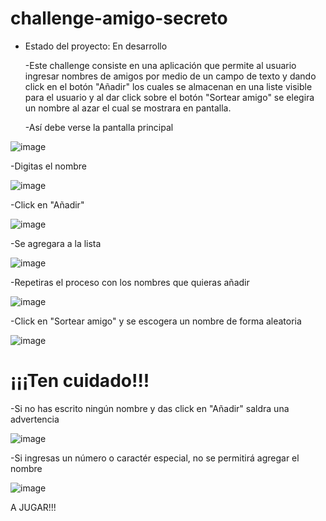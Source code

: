 # challenge-amigo-secreto
- Estado del proyecto: En desarrollo

  -Este challenge consiste en una aplicación que permite al usuario ingresar nombres de amigos por medio de un campo de texto y dando click en el botón "Añadir" los cuales se almacenan en una liste visible para el usuario y al dar click sobre el botón "Sortear amigo" se elegira un nombre al azar el cual se mostrara en pantalla.

  -Así debe verse la pantalla principal
  
![image](https://github.com/user-attachments/assets/07559aff-865e-42a7-a3b4-ee03795b8806)

  -Digitas el nombre
  
![image](https://github.com/user-attachments/assets/7cf2ea8f-0e49-4be7-a263-52ddd549285d)

  -Click en "Añadir"
  
![image](https://github.com/user-attachments/assets/dd45dba8-1592-40fe-a977-1c3b3d225f21)

  -Se agregara a la lista
  
![image](https://github.com/user-attachments/assets/3c58b75c-53df-4dbc-b58d-c138388aa9f2)

  -Repetiras el proceso con los nombres que quieras añadir
  
![image](https://github.com/user-attachments/assets/7e4294e4-4d24-4977-bd01-aa879cf93bf5)

  -Click en "Sortear amigo" y se escogera un nombre de forma aleatoria
  
![image](https://github.com/user-attachments/assets/c8331817-920a-4db1-a0e6-fac74624dfe8)

# ¡¡¡Ten cuidado!!!

  -Si no has escrito ningún nombre y das click en "Añadir" saldra una advertencia
  
![image](https://github.com/user-attachments/assets/f49ff479-d3f7-4444-a0fa-799a0518f7ef)

  -Si ingresas un número o caractér especial, no se permitirá agregar el nombre
  
![image](https://github.com/user-attachments/assets/3e515ef4-8a10-4470-a12d-f6435c4344f2)

A JUGAR!!!

  







